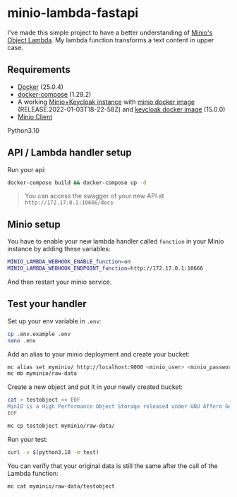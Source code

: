# minio-lambda-fastapi

I've made this simple project to have a better understanding of [Minio's Object Lambda](https://min.io/docs/minio/linux/developers/transforms-with-object-lambda.html). My lambda function transforms a text content in upper case.

## Requirements

- [Docker](https://www.docker.com/) (25.0.4)
- [docker-compose](https://docs.docker.com/compose/) (1.29.2)
- A working [Minio+Keycloak instance](https://github.com/cht42/minio-keycloak) with [minio docker image](https://quay.io/repository/minio/minio?tab=tags&tag=latest) (RELEASE.2022-01-03T18-22-58Z) and [keycloak docker image](https://quay.io/repository/keycloak/keycloak) (15.0.0)
- [Minio Client](https://github.com/minio/mc)

Python3.10

## API / Lambda handler setup

Run your api:

```bash
docker-compose build && docker-compose up -d
```

> You can access the swagger of your new API at `http://172.17.0.1:10666/docs`

## Minio setup

You have to enable your new lambda handler called `function` in your Minio instance by adding these variables:

```bash
MINIO_LAMBDA_WEBHOOK_ENABLE_function=on 
MINIO_LAMBDA_WEBHOOK_ENDPOINT_function=http://172.17.0.1:10666
```

And then restart your minio service.

## Test your handler

Set up your env variable in `.env`: 

```bash
cp .env.example .env
nano .env
```

Add an alias to your minio deployment and create your bucket:

```bash
mc alias set myminio/ http://localhost:9000 <minio_user> <minio_password>
mc mb myminio/raw-data
```

Create a new object and put it in your newly created bucket:

```bash
cat > testobject << EOF
MinIO is a High Performance Object Storage released under GNU Affero General Public License v3.0. It is API compatible with Amazon S3 cloud storage service. Use MinIO to build high performance infrastructure for machine learning, analytics and application data workloads.
EOF

mc cp testobject myminio/raw-data/
```

Run your test:

```bash
curl -v $(python3.10 -m test)
```

You can verify that your original data is still the same after the call of the Lambda function:

```bash
mc cat myminio/raw-data/testobject
```
